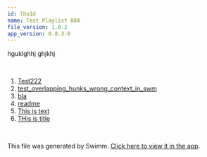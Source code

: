 ```yaml
---
id: lho1d
name: Test Playlist 084
file_version: 1.0.2
app_version: 0.8.3-0
---
```


<!-- Intro - Do not remove this comment -->
hguklghhj ghjkhj

<br/>

<!-- Steps - Do not remove this comment -->
1. [Test222](test222.sBUGF75ls51WaqttBDQA.sw.md)
2. [test_overlapping_hunks_wrong_context_in_swm](https://swimm-web-app.web.app/repos/gtMYBGkMmfphS6DieumG/docs/0XANV9qOgKkT859syrww)
3. [bla](bla.233bj.sw.md)
4. [readme](https://raw.githubusercontent.com/microsoft/vscode-extension-samples/main/README.md)
5. [This is text](this-is-text.ltl9l.sw.md)
6. [THis is title](https://www.youtube.com/watch?v=17f8elHd6aM)


<br/>

This file was generated by Swimm. [Click here to view it in the app](https://swimm-web-app.web.app/repos/ls4DA2fLasmQuEbT4ipw/docs/lho1d).